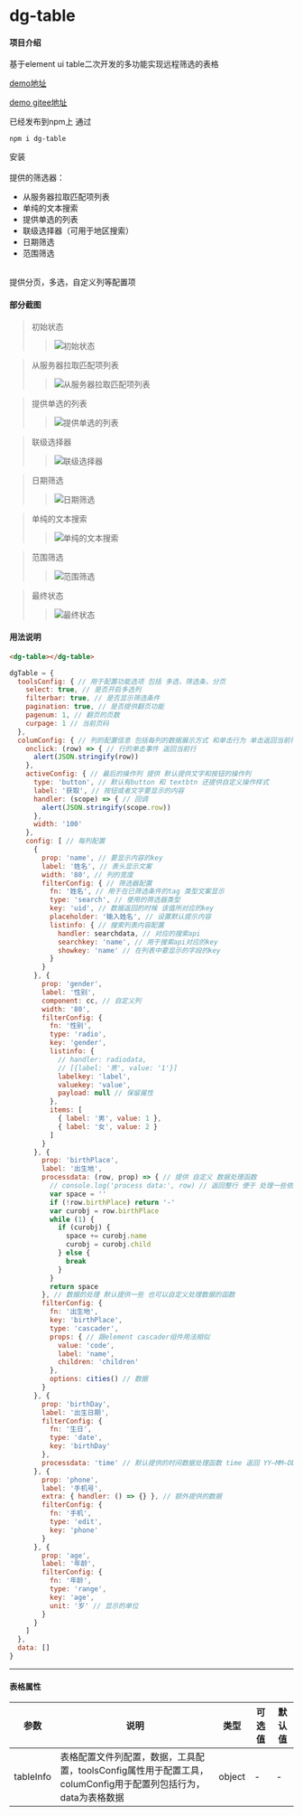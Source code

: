 # dg-table

#### 项目介绍
基于element ui table二次开发的多功能实现远程筛选的表格

[demo地址](https://www.theputian.com/my-npm-module-test/dist/index.html)
<br>

[demo gitee地址](https://gitee.com/tccsg/my-npm-module-test)

已经发布到npm上 通过
```
npm i dg-table
```
安装
<br>
<br>
提供的筛选器：
  - 从服务器拉取匹配项列表
  - 单纯的文本搜索
  - 提供单选的列表
  - 联级选择器（可用于地区搜索）
  - 日期筛选
  - 范围筛选

<br>
提供分页，多选，自定义列等配置项

#### 部分截图

> 初始状态
> > ![初始状态](/images/dt1.png)

> 从服务器拉取匹配项列表
> > ![从服务器拉取匹配项列表](/images/dtsearch.png)

> 提供单选的列表
> > ![提供单选的列表](/images/dtradio.png)

> 联级选择器
> > ![联级选择器](/images/dtcascader.png)

> 日期筛选
> > ![日期筛选](/images/dtdate.png)

> 单纯的文本搜索
> > ![单纯的文本搜索](/images/dtedit.png)

> 范围筛选
> > ![范围筛选](/images/dtrange.png)

> 最终状态
> > ![最终状态](/images/dt2.png)

#### 用法说明

```html
<dg-table></dg-table>
```
```javascript
dgTable = {
  toolsConfig: { // 用于配置功能选项 包括 多选，筛选条，分页
    select: true, // 是否开启多选列
    filterbar: true, // 是否显示筛选条件
    pagination: true, // 是否提供翻页功能
    pagenum: 1, // 翻页的页数
    curpage: 1 // 当前页码
  },
  columConfig: { // 列的配置信息 包括每列的数据展示方式 和单击行为 单击返回当前行的数据信息
    onclick: (row) => { // 行的单击事件 返回当前行
      alert(JSON.stringify(row))
    },
    activeConfig: { // 最后的操作列 提供 默认提供文字和按钮的操作列
      type: 'button', // 默认有button 和 textbtn 还提供自定义操作样式
      label: '获取', // 按钮或者文字要显示的内容
      handler: (scope) => { // 回调
        alert(JSON.stringify(scope.row))
      },
      width: '100'
    },
    config: [ // 每列配置
      {
        prop: 'name', // 要显示内容的key
        label: '姓名', // 表头显示文案
        width: '80', // 列的宽度
        filterConfig: { // 筛选器配置
          fn: '姓名', // 用于在已筛选条件的tag 类型文案显示
          type: 'search', // 使用的筛选器类型
          key: 'uid', // 数据返回的时候 该值所对应的key
          placeholder: '输入姓名', // 设置默认提示内容
          listinfo: { // 搜索列表内容配置
            handler: searchdata, // 对应的搜索api
            searchkey: 'name', // 用于搜索api对应的key
            showkey: 'name' // 在列表中要显示的字段的key
          }
        }
      }, {
        prop: 'gender',
        label: '性别',
        component: cc, // 自定义列
        width: '80',
        filterConfig: {
          fn: '性别',
          type: 'radio',
          key: 'gender',
          listinfo: {
            // handler: radiodata,
            // [{label: '男', value: '1'}]
            labelkey: 'label',
            valuekey: 'value',
            payload: null // 保留属性
          },
          items: [
            { label: '男', value: 1 },
            { label: '女', value: 2 }
          ]
        }
      }, {
        prop: 'birthPlace',
        label: '出生地',
        processdata: (row, prop) => { // 提供 自定义 数据处理函数
          // console.log('process data:', row) // 返回整行 便于 处理一些依赖其他列的数据
          var space = ''
          if (!row.birthPlace) return '-'
          var curobj = row.birthPlace
          while (1) {
            if (curobj) {
              space += curobj.name
              curobj = curobj.child
            } else {
              break
            }
          }
          return space
        }, // 数据的处理 默认提供一些 也可以自定义处理数据的函数
        filterConfig: {
          fn: '出生地',
          key: 'birthPlace',
          type: 'cascader',
          props: { // 跟element cascader组件用法相似
            value: 'code',
            label: 'name',
            children: 'children'
          },
          options: cities() // 数据
        }
      }, {
        prop: 'birthDay',
        label: '出生日期',
        filterConfig: {
          fn: '生日',
          type: 'date',
          key: 'birthDay'
        },
        processdata: 'time' // 默认提供的时间数据处理函数 time 返回 YY—MM—DD 格式 time2 返回带有具体事件的数据
      }, {
        prop: 'phone',
        label: '手机号',
        extra: { handler: () => {} }, // 额外提供的数据
        filterConfig: {
          fn: '手机',
          type: 'edit',
          key: 'phone'
        }
      }, {
        prop: 'age',
        label: '年龄',
        filterConfig: {
          fn: '年龄',
          type: 'range',
          key: 'age',
          unit: '岁' // 显示的单位
        }
      }
    ]
  },
  data: []
}
```
---
#### 表格属性
参数      | 说明 | 类型 | 可选值 | 默认值
----     |---- |----- |----- |------
tableInfo | 表格配置文件列配置，数据，工具配置，toolsConfig属性用于配置工具，columConfig用于配置列包括行为，data为表格数据 | object | - | -